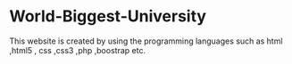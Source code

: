 # World-Biggest-University
This website is created by using the programming languages such as html ,html5 , css ,css3 ,php ,boostrap etc. 

